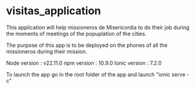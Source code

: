 # visitas_application
This application will help missioneros de Misericordia to do their job during the moments of meetings of the popuplation of the cities.

The purpose of this app is to be deployed on the phones of all the missioneros during their mission.

Node version : v22.11.0
npm version : 10.9.0
Ionic version : 7.2.0

To launch the app go in the root folder of the app and launch "ionic serve -c"